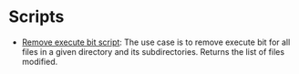 # Scripts
- [Remove execute bit script](https://github.com/maryjonah/Scripts/blob/main/remove_execute.sh): 
The use case is to remove execute bit for all files in a given directory and its subdirectories. Returns the list of files modified.
